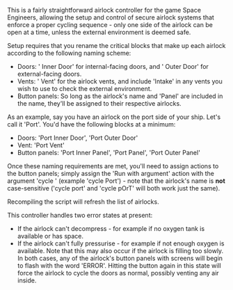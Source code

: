 This is a fairly straightforward airlock controller for the game Space Engineers, allowing the setup and control of secure airlock systems that enforce a proper cycling sequence - only one side of the airlock can be open at a time, unless the external environment is deemed safe.

Setup requires that you rename the critical blocks that make up each airlock according to the following naming scheme:
- Doors: '<Airlock Name> Inner Door' for internal-facing doors, and '<Airlock Name> Outer Door' for external-facing doors.
- Vents: '<Airlock Name> Vent' for the airlock vents, and include 'Intake' in any vents you wish to use to check the external environment.
- Button panels: So long as the airlock's name and 'Panel' are included in the name, they'll be assigned to their respective airlocks.

As an example, say you have an airlock on the port side of your ship. Let's call it 'Port'. You'd have the following blocks at a minimum:
- Doors: 'Port Inner Door', 'Port Outer Door'
- Vent: 'Port Vent'
- Button panels: 'Port Inner Panel', 'Port Panel', 'Port Outer Panel'

Once these naming requirements are met, you'll need to assign actions to the button panels; simply assign the 'Run with argument' action with the argument 'cycle <Airlock Name>' (example 'cycle Port') - note that the airlock's name is **not** case-sensitive ('cycle port' and 'cycle pOrT' will both work just the same).

Recompiling the script will refresh the list of airlocks.

This controller handles two error states at present:
- If the airlock can't decompress - for example if no oxygen tank is available or has space.
- If the airlock can't fully pressurise - for example if not enough oxygen is available. Note that this may also occur if the airlock is filling too slowly.
In both cases, any of the airlock's button panels with screens will begin to flash with the word 'ERROR'. Hitting the button again in this state will force the airlock to cycle the doors as normal, possibly venting any air inside.
